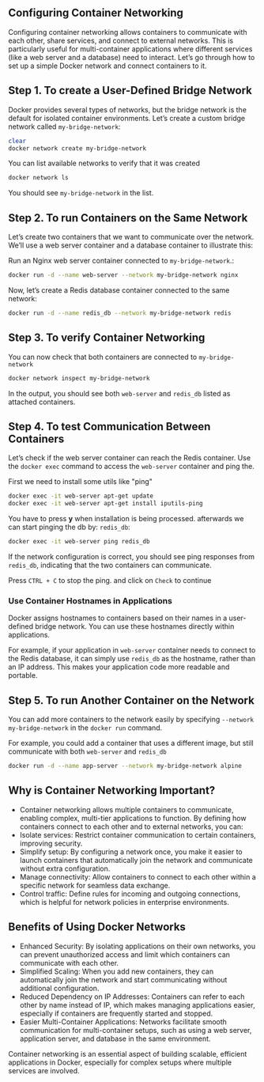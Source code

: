 ## Configuring Container Networking
Configuring container networking allows containers to communicate with each other, share services, and connect to external networks. This is particularly useful for multi-container applications where different services (like a web server and a database) need to interact. Let’s go through how to set up a simple Docker network and connect containers to it.


## Step 1. To create a User-Defined Bridge Network

Docker provides several types of networks, but the bridge network is the default for isolated container environments. Let’s create a custom bridge network called `my-bridge-network`:
```bash 
clear
docker network create my-bridge-network
```
You can list available networks to verify that it was created
```bash 
docker network ls
```
You should see `my-bridge-network` in the list.


## Step 2. To run Containers on the Same Network

Let’s create two containers that we want to communicate over the network. We’ll use a web server container and a database container to illustrate this:

Run an Nginx web server container connected to `my-bridge-network`.:
```bash 
docker run -d --name web-server --network my-bridge-network nginx
```
Now, let’s create a Redis database container connected to the same network:
```bash 
docker run -d --name redis_db --network my-bridge-network redis
```


## Step 3. To verify Container Networking

You can now check that both containers are connected to `my-bridge-network`
```bash 
docker network inspect my-bridge-network   
```
In the output, you should see both `web-server` and `redis_db` listed as attached containers.


## Step 4. To test Communication Between Containers

Let’s check if the web server container can reach the Redis container. Use the `docker exec` command to access the `web-server` container and ping the.

First we need to install some utils like "ping"
```bash
docker exec -it web-server apt-get update
docker exec -it web-server apt-get install iputils-ping
```

You have to press **y** when installation is being processed. afterwards we can start pinging the db by:
`redis_db`:
```bash 
docker exec -it web-server ping redis_db
```
If the network configuration is correct, you should see ping responses from `redis_db`, indicating that the two containers can communicate.

Press `CTRL + C` to stop the ping. and click on `Check` to continue

### Use Container Hostnames in Applications

Docker assigns hostnames to containers based on their names in a user-defined bridge network. You can use these hostnames directly within applications.

For example, if your application in `web-server` container needs to connect to the Redis database, it can simply use `redis_db` as the hostname, rather than an IP address. This makes your application code more readable and portable.


## Step 5. To run Another Container on the Network 

You can add more containers to the network easily by specifying `--network my-bridge-network` in the `docker run` command.

For example, you could add a container that uses a different image, but still communicate with both `web-server` and `redis_db`
```bash 
docker run -d --name app-server --network my-bridge-network alpine
```

## Why is Container Networking Important?
- Container networking allows multiple containers to communicate, enabling complex, multi-tier applications to function. By defining how containers connect to each other and to external networks, you can:
- Isolate services: Restrict container communication to certain containers, improving security.
- Simplify setup: By configuring a network once, you make it easier to launch containers that automatically join the network and communicate without extra configuration.
- Manage connectivity: Allow containers to connect to each other within a specific network for seamless data exchange.
- Control traffic: Define rules for incoming and outgoing connections, which is helpful for network policies in enterprise environments.

## Benefits of Using Docker Networks
- Enhanced Security: By isolating applications on their own networks, you can prevent unauthorized access and limit which containers can communicate with each other.
- Simplified Scaling: When you add new containers, they can automatically join the network and start communicating without additional configuration.
- Reduced Dependency on IP Addresses: Containers can refer to each other by name instead of IP, which makes managing applications easier, especially if containers are frequently started and stopped.
- Easier Multi-Container Applications: Networks facilitate smooth communication for multi-container setups, such as using a web server, application server, and database in the same environment.


Container networking is an essential aspect of building scalable, efficient applications in Docker, especially for complex setups where multiple services are involved. 